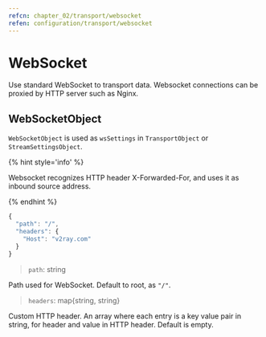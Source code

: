 ```yaml
---
refcn: chapter_02/transport/websocket
refen: configuration/transport/websocket
---
```


# WebSocket

Use standard WebSocket to transport data. Websocket connections can be proxied by HTTP server such as Nginx.

## WebSocketObject

`WebSocketObject` is used as `wsSettings` in `TransportObject` or `StreamSettingsObject`.

{% hint style='info' %}

Websocket recognizes HTTP header X-Forwarded-For, and uses it as inbound source address.

{% endhint %}

```javascript
{
  "path": "/",
  "headers": {
    "Host": "v2ray.com"
  }
}
```

> `path`: string

Path used for WebSocket. Default to root, as `"/"`.

> `headers`: map{string, string}

Custom HTTP header. An array where each entry is a key value pair in string, for header and value in HTTP header. Default is empty.